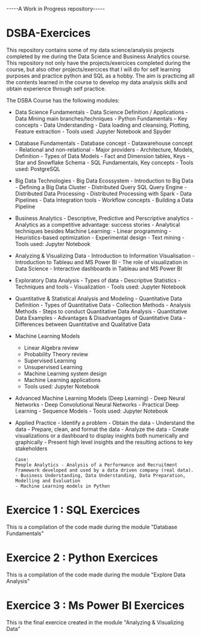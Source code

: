 -----A Work in Progress repository-----


# DSBA-Exercices
This repository contains some of my data science/analysis projects completed by me during the Data Science and Business Analytics course. This repository not only have the projects/exercices completed during the course, but also other projects/exercices that I will do for self learning purposes and practice python and SQL as a hobby. The aim is practicing all the contents learned in the course to develop my data analysis skills and obtain experience through self practice.

The DSBA Course has the following modules:

- Data Science Fundamentals
      - Data Science Definition / Applications
      - Data Mining main branches/techniques
      - Python Fundamentals – Key concepts
      - Data Understanding
      - Data loading and cleansing, Plotting, Feature extraction
      - Tools used: Jupyter Notebook and Spyder
- Database Fundamentals
      - Database concept
      - Datawarehouse concept
      - Relational and non-relational
      - Major providers
      - Architecture, Models, Definition
      - Types of Data Models
      - Fact and Dimension tables, Keys
      - Star and Snowflake Schema
      - SQL Fundamentals, Key concepts
      - Tools used: PostgreSQL
- Big Data Technologies
      - Big Data Ecossystem
      - Introduction to Big Data
      - Defining a Big Data Cluster
      - Distributed Query SQL Query Engine
      - Distributed Data Processing
      - Distributed Processing with Spark
      - Data Pipelines
      - Data Integration tools
      - Workflow concepts
      - Building a Data Pipeline
- Business Analytics
      - Descriptive, Predictive and Perscriptive analytics
      - Analytics as a competitive advantage: success stories
      - Analytical techniques besides Machine Learning:
            - Linear programming
            - Heuristics-based optimization
            - Experimental design
            - Text mining
      - Tools used: Jupyter Notebook
- Analyzing & Visualizing Data
      - Introduction to Information Visualisation
      - Introduction to Tableau and MS Power BI
      - The role of visualization in Data Science
      - Interactive dashboards in Tableau and MS Power BI
- Exploratory Data Analysis
      - Types of data
      - Descriptive Statistics
      - Techniques and tools
      - Visualization
      - Tools used: Jupyter Notebook
- Quantitative & Statistical Analysis and Modeling
      - Quantitative Data Definition
      - Types of Quantitative Data
      - Collection Methods
      - Analysis Methods
      - Steps to conduct Quantitative Data Analysis
      - Quantitative Data Examples
      - Advantages & Disadvantages of Quantitative Data
      - Differences between Quantitative and Qualitative Data
 - Machine Learning Models
      - Linear Algebra review
      - Probability Theory review
      - Supervised Learning
      - Unsupervised Learning
      - Machine Learning system design
      - Machine Learning applications
      - Tools used: Jupyter Notebook
- Advanced Machine Learning Models (Deep Learning)
      - Deep Neural Networks
      - Deep Convolutional Neural Networks
      - Practical Deep Learning
      - Sequence Models
      - Tools used: Jupyter Notebook
- Applied Practice 
      - Identify a problem
      - Obtain the data
      - Understand the data
      - Prepare, clean, and format the data
      - Analyze the data
      - Create visualizations or a dashboard to display insights both numerically and graphically
      - Present high level insights and the resulting actions to key stakeholders
      
      Case:
      People Analytics - Analysis of a Performance and Recruitment Framework developed and used by a data driven company (real data).
      - Business Understanding, Data Understanding, Data Preparation, Modelling and Evaluation
      - Machine Learning models in Python

# Exercice 1 : SQL Exercices
This is a compilation of the code made during the module "Database Fundamentals"
# Exercice 2 : Python Exercices
This is a compilation of the code made during the module "Explore Data Analysis"
# Exercice 3 : Ms Power BI Exercices
This is the final exercice created in the module "Analyzing & Visualizing Data"
